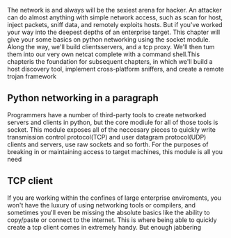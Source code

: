 The network is and always will be the sexiest arena for hacker. An attacker can do almost anything with simple network access, such as scan for host, inject packets, sniff data, and remotely exploits hosts. But if you've worked your way into the deepest depths of an enterprise target.
This chapter will give your some basics on python networking using the socket module. Along the way, we'll build clientsservers, and a tcp proxy. We'll then tum them into our very own netcat complete with a command shell.This chapteris the foundation for subsequent chapters, in which we'll build a host discovery tool, implement cross-platform sniffers, and  create a remote trojan framework 

## Python networking in a paragraph 
Programmers have a number of third-party tools to create networked servers and clients in python, but the core modiule for all of those tools is socket. This module exposes all of the neccesary pieces to quickly write transmission control protocol(TCP) and user datagram protocol(UDP) clients and servers, use raw sockets and so forth. For the purposes of breaking in or maintaining access to target machines, this module is all you need 

## TCP client 
If you are working within the confines of large enterprise enviroments, you won't have the luxury of using networking tools or compilers, and sometimes you'll even be missing the absolute basics like the ability to copy/paste or connect to the internet. This is where being able to quickly create a tcp client comes in extremely handy. But enough jabbering

























